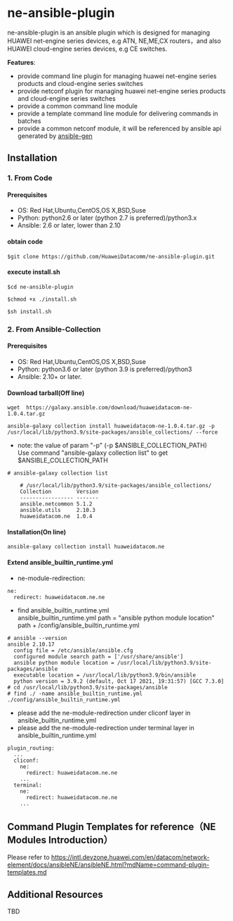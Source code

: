 # **ne-ansible-plugin**
ne-ansible-plugin is an ansible plugin which is designed for managing HUAWEI net-engine series devices, e.g ATN,
NE,ME,CX routers，and also HUAWEI cloud-engine series devices, e.g CE switches.

**Features**:
- provide command line plugin for managing huawei net-engine series products and cloud-engine series switches
- provide netconf plugin for managing huawei net-engine series products and cloud-engine series switches
- provide a common command line module
- provide a template command line module for delivering commands in batches
- provide a common netconf module, it will be referenced by ansible api generated by [ansible-gen](https://github.com/HuaweiDatacomm/ansible-gen)

## Installation
### 1. From Code
#### Prerequisites

- OS: Red Hat,Ubuntu,CentOS,OS X,BSD,Suse
- Python:  python2.6 or later (python 2.7 is preferred)/python3.x
- Ansible: 2.6 or later, lower than 2.10

#### obtain code

```
$git clone https://github.com/HuaweiDatacomm/ne-ansible-plugin.git
```

#### execute install.sh

```
$cd ne-ansible-plugin
```

```
$chmod +x ./install.sh
```

```
$sh install.sh
```
### 2. From Ansible-Collection
#### Prerequisites

- OS: Red Hat,Ubuntu,CentOS,OS X,BSD,Suse
- Python:  python3.6 or later (python 3.9 is preferred)/python3
- Ansible: 2.10+ or later.

#### Download tarball(Off line)
```
wget  https://galaxy.ansible.com/download/huaweidatacom-ne-1.0.4.tar.gz
```

```
ansible-galaxy collection install huaweidatacom-ne-1.0.4.tar.gz -p /usr/local/lib/python3.9/site-packages/ansible_collections/ --force
```
- note: the value of param "-p" (-p $ANSIBLE_COLLECTION_PATH)
<br/> Use command "ansible-galaxy collection list" to get $ANSIBLE_COLLECTION_PATH
```
# ansible-galaxy collection list

	# /usr/local/lib/python3.9/site-packages/ansible_collections/
	Collection        Version
	----------------- -------
	ansible.netcommon 5.1.2
	ansible.utils     2.10.3
	huaweidatacom.ne  1.0.4
```
#### Installation(On line)
```
ansible-galaxy collection install huaweidatacom.ne
```
#### Extend ansible_builtin_runtime.yml
- ne-module-redirection:
```
ne:
  redirect: huaweidatacom.ne.ne
```
- find ansible_builtin_runtime.yml
<br/>ansible_builtin_runtime.yml path = "ansible python module location" path + /config/ansible_builtin_runtime.yml
```
# ansible --version
ansible 2.10.17
  config file = /etc/ansible/ansible.cfg
  configured module search path = ['/usr/share/ansible']
  ansible python module location = /usr/local/lib/python3.9/site-packages/ansible
  executable location = /usr/local/lib/python3.9/bin/ansible
  python version = 3.9.2 (default, Oct 17 2021, 19:31:57) [GCC 7.3.0]
# cd /usr/local/lib/python3.9/site-packages/ansible
# find ./ -name ansible_builtin_runtime.yml
./config/ansible_builtin_runtime.yml
```
- please add the ne-module-redirection under cliconf layer in ansible_builtin_runtime.yml
- please add the ne-module-redirection under terminal layer in ansible_builtin_runtime.yml
```
plugin_routing:
  ...
  cliconf:
    ne:
      redirect: huaweidatacom.ne.ne
    ...
  terminal:
    ne:
      redirect: huaweidatacom.ne.ne
    ...
```
## Command Plugin Templates for reference（NE Modules Introduction）
Please refer to https://intl.devzone.huawei.com/en/datacom/network-element/docs/ansibleNE/ansibleNE.html?mdName=command-plugin-templates.md
## Additional Resources
TBD

